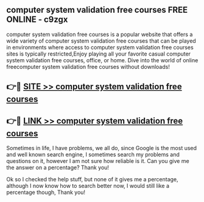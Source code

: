 ## computer system validation free courses FREE ONLINE - c9zgx

computer system validation free courses is a popular website that offers a wide variety of computer system validation free courses that can be played in environments where access to computer system validation free courses sites is typically restricted,Enjoy playing all your favorite casual computer system validation free courses, office, or home. Dive into the world of online freecomputer system validation free courses without downloads!

## 👉🔴 [SITE >> computer system validation free courses](http://news.freeplayer.one?title=computer_system_validation_free_courses&ref=FRRE)

## 👉🔴 [LINK >> computer system validation free courses](http://news.freeplayer.one?title=computer_system_validation_free_courses&ref=FREE)

Sometimes in life, I have problems, we all do, since Google is the most used and well known search engine, I sometimes search my problems and questions on it, however I am not sure how reliable is it. Can you give me the answer on a percentage? Thank you!

Ok so I checked the help stuff, but none of it gives me a percentage, although I now know how to search better now, I would still like a percentage though, Thank you!